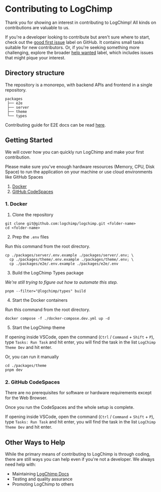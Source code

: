 # Contributing to LogChimp

Thank you for showing an interest in contributing to LogChimp! All kinds on contributions are valuable to us.

If you're a developer looking to contribute but aren't sure where to start, check out the [good first issue](https://github.com/logchimp/logchimp/labels/good%20first%20issue) label on GitHub. It contains small tasks suitable for new contributors. Or, if you're seeking something more challenging, explore the broader [help wanted](https://github.com/logchimp/logchimp/labels/help%20wanted) label, which includes issues that might pique your interest.

## Directory structure

The repository is a monorepo, with backend APIs and frontend in a single repository.

```
packages
 ├── e2e
 ├── server
 ├── theme
 └── types
```

Contributing guide for E2E docs can be read [here](packages/e2e/README.md).

## Getting Started

We will cover how you can quickly run LogChimp and make your first contribution.

Please make sure you've enough hardware resources (Memory, CPU, Disk Space) to run the application on your machine or use cloud environments like GitHub Spaces

1. [Docker](#1-docker)
2. [GitHub CodeSpaces](#2-github-codespaces)

### 1. Docker

1. Clone the repository

```shell
git clone git@github.com:logchimp/logchimp.git <folder-name>
cd <folder-name>
```

2. Prep the `.env` files

Run this command from the root directory.

```shell
cp ./packages/server/.env.example ./packages/server/.env; \
  cp ./packages/theme/.env.example ./packages/theme/.env; \
  cp ./packages/e2e/.env.example ./packages/e2e/.env
```

3. Build the LogChimp Types package

_We're still trying to figure out how to automate this step._

```shell
pnpm --filter="@logchimp/types" build
```

4. Start the Docker containers

Run this command from the root directory.

```shell
docker compose -f ./docker-compose.dev.yml up -d
```

5. Start the LogChimp theme

If opening inside VSCode, open the command (`Ctrl` / `Command` + `Shift` + `P`), type `Tasks: Run Task` and hit enter, you will find the task in the list `LogChimp Theme Dev` and hit enter.

Or, you can run it manually 

```shell
cd ./packages/theme
pnpm dev
```

### 2. GitHub CodeSpaces

There are no prerequisites for software or hardware requirements except for the Web Browser.

Once you run the CodeSpaces and the whole setup is complete.

If opening inside VSCode, open the command (`Ctrl` / `Command` + `Shift` + `P`), type `Tasks: Run Task` and hit enter, you will find the task in the list `LogChimp Theme Dev` and hit enter.

## Other Ways to Help

While the primary means of contributing to LogChimp is through coding, there are still ways you can help even if you're not a developer. We always need help with:

- Maintaining [LogChimp Docs](https://docs.logchimp.codecarrot.net)
- Testing and quality assurance
- Promoting LogChimp to others
